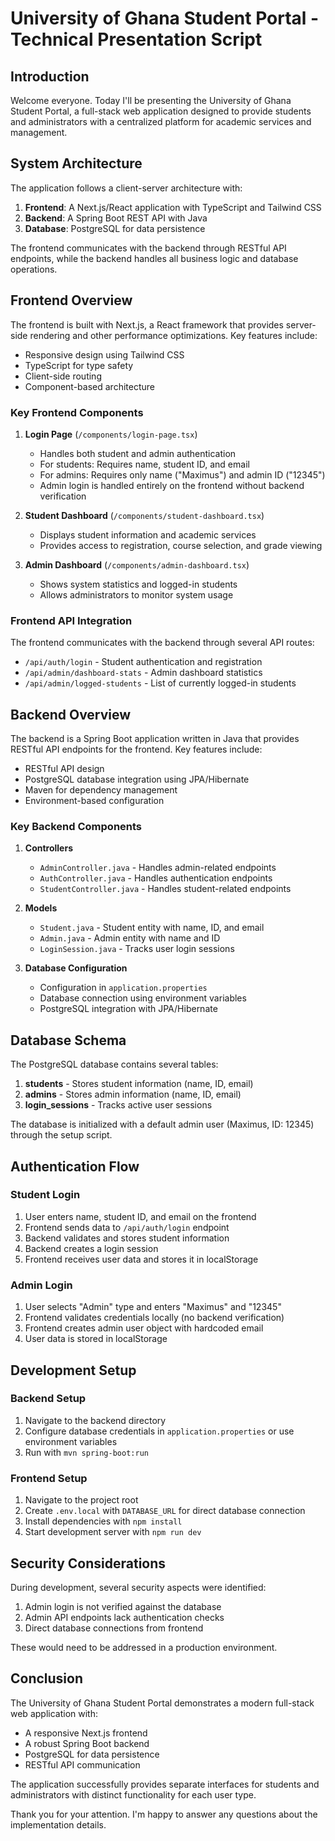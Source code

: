 # University of Ghana Student Portal - Technical Presentation Script

## Introduction

Welcome everyone. Today I'll be presenting the University of Ghana Student Portal, a full-stack web application designed to provide students and administrators with a centralized platform for academic services and management.

## System Architecture

The application follows a client-server architecture with:

1. **Frontend**: A Next.js/React application with TypeScript and Tailwind CSS
2. **Backend**: A Spring Boot REST API with Java
3. **Database**: PostgreSQL for data persistence

The frontend communicates with the backend through RESTful API endpoints, while the backend handles all business logic and database operations.

## Frontend Overview

The frontend is built with Next.js, a React framework that provides server-side rendering and other performance optimizations. Key features include:

- Responsive design using Tailwind CSS
- TypeScript for type safety
- Client-side routing
- Component-based architecture

### Key Frontend Components

1. **Login Page** (`/components/login-page.tsx`)
   - Handles both student and admin authentication
   - For students: Requires name, student ID, and email
   - For admins: Requires only name ("Maximus") and admin ID ("12345")
   - Admin login is handled entirely on the frontend without backend verification

2. **Student Dashboard** (`/components/student-dashboard.tsx`)
   - Displays student information and academic services
   - Provides access to registration, course selection, and grade viewing

3. **Admin Dashboard** (`/components/admin-dashboard.tsx`)
   - Shows system statistics and logged-in students
   - Allows administrators to monitor system usage

### Frontend API Integration

The frontend communicates with the backend through several API routes:

- `/api/auth/login` - Student authentication and registration
- `/api/admin/dashboard-stats` - Admin dashboard statistics
- `/api/admin/logged-students` - List of currently logged-in students

## Backend Overview

The backend is a Spring Boot application written in Java that provides RESTful API endpoints for the frontend. Key features include:

- RESTful API design
- PostgreSQL database integration using JPA/Hibernate
- Maven for dependency management
- Environment-based configuration

### Key Backend Components

1. **Controllers**
   - `AdminController.java` - Handles admin-related endpoints
   - `AuthController.java` - Handles authentication endpoints
   - `StudentController.java` - Handles student-related endpoints

2. **Models**
   - `Student.java` - Student entity with name, ID, and email
   - `Admin.java` - Admin entity with name and ID
   - `LoginSession.java` - Tracks user login sessions

3. **Database Configuration**
   - Configuration in `application.properties`
   - Database connection using environment variables
   - PostgreSQL integration with JPA/Hibernate

## Database Schema

The PostgreSQL database contains several tables:

1. **students** - Stores student information (name, ID, email)
2. **admins** - Stores admin information (name, ID, email)
3. **login_sessions** - Tracks active user sessions

The database is initialized with a default admin user (Maximus, ID: 12345) through the setup script.

## Authentication Flow

### Student Login
1. User enters name, student ID, and email on the frontend
2. Frontend sends data to `/api/auth/login` endpoint
3. Backend validates and stores student information
4. Backend creates a login session
5. Frontend receives user data and stores it in localStorage

### Admin Login
1. User selects "Admin" type and enters "Maximus" and "12345"
2. Frontend validates credentials locally (no backend verification)
3. Frontend creates admin user object with hardcoded email
4. User data is stored in localStorage

## Development Setup

### Backend Setup
1. Navigate to the backend directory
2. Configure database credentials in `application.properties` or use environment variables
3. Run with `mvn spring-boot:run`

### Frontend Setup
1. Navigate to the project root
2. Create `.env.local` with `DATABASE_URL` for direct database connection
3. Install dependencies with `npm install`
4. Start development server with `npm run dev`

## Security Considerations

During development, several security aspects were identified:

1. Admin login is not verified against the database
2. Admin API endpoints lack authentication checks
3. Direct database connections from frontend

These would need to be addressed in a production environment.

## Conclusion

The University of Ghana Student Portal demonstrates a modern full-stack web application with:

- A responsive Next.js frontend
- A robust Spring Boot backend
- PostgreSQL for data persistence
- RESTful API communication

The application successfully provides separate interfaces for students and administrators with distinct functionality for each user type.

Thank you for your attention. I'm happy to answer any questions about the implementation details.
